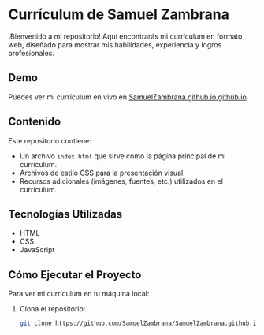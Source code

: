 # Currículum de Samuel Zambrana

¡Bienvenido a mi repositorio! Aquí encontrarás mi currículum en formato web, diseñado para mostrar mis habilidades, experiencia y logros profesionales.

## Demo

Puedes ver mi currículum en vivo en [SamuelZambrana.github.io.github.io](https://SamuelZambrana/SamuelZambrana.github.io.github.io).

## Contenido

Este repositorio contiene:

- Un archivo `index.html` que sirve como la página principal de mi currículum.
- Archivos de estilo CSS para la presentación visual.
- Recursos adicionales (imágenes, fuentes, etc.) utilizados en el currículum.

## Tecnologías Utilizadas

- HTML
- CSS
- JavaScript
## Cómo Ejecutar el Proyecto

Para ver mi currículum en tu máquina local:

1. Clona el repositorio:
   ```bash
   git clone https://github.com/SamuelZambrana/SamuelZambrana.github.io.github.io.git

